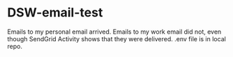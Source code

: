 # DSW-email-test
Emails to my personal email arrived.  Emails to my work email did not, even though SendGrid Activity shows that they were delivered.
.env file is in local repo.
